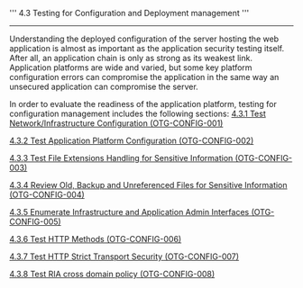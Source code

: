 ''' 4.3 Testing for Configuration and Deployment management '''

-----

Understanding the deployed configuration of the server hosting the web
application is almost as important as the application security testing
itself. After all, an application chain is only as strong as its weakest
link. Application platforms are wide and varied, but some key platform
configuration errors can compromise the application in the same way an
unsecured application can compromise the server.

In order to evaluate the readiness of the application platform, testing
for configuration management includes the following sections:
[4.3.1 Test Network/Infrastructure Configuration
(OTG-CONFIG-001)](Test_Network/Infrastructure_Configuration_\(OTG-CONFIG-001\) "wikilink")

[4.3.2 Test Application Platform Configuration
(OTG-CONFIG-002)](Test_Application_Platform_Configuration_\(OTG-CONFIG-002\) "wikilink")

[4.3.3 Test File Extensions Handling for Sensitive Information
(OTG-CONFIG-003)](Test_File_Extensions_Handling_for_Sensitive_Information_\(OTG-CONFIG-003\) "wikilink")

[4.3.4 Review Old, Backup and Unreferenced Files for Sensitive
Information
(OTG-CONFIG-004)](Review_Old,_Backup_and_Unreferenced_Files_for_Sensitive_Information_\(OTG-CONFIG-004\) "wikilink")

[4.3.5 Enumerate Infrastructure and Application Admin Interfaces
(OTG-CONFIG-005)](Enumerate_Infrastructure_and_Application_Admin_Interfaces_\(OTG-CONFIG-005\) "wikilink")

[4.3.6 Test HTTP Methods
(OTG-CONFIG-006)](Test_HTTP_Methods_\(OTG-CONFIG-006\) "wikilink")

[4.3.7 Test HTTP Strict Transport Security
(OTG-CONFIG-007)](Test_HTTP_Strict_Transport_Security_\(OTG-CONFIG-007\) "wikilink")

[4.3.8 Test RIA cross domain policy
(OTG-CONFIG-008)](Test_RIA_cross_domain_policy_\(OTG-CONFIG-008\) "wikilink")